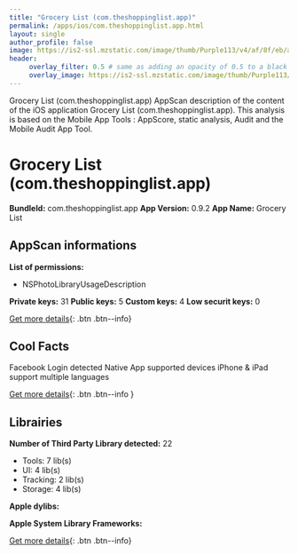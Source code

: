 ```yaml
---
title: "Grocery List (com.theshoppinglist.app)"
permalink: /apps/ios/com.theshoppinglist.app.html
layout: single
author_profile: false
image: https://is2-ssl.mzstatic.com/image/thumb/Purple113/v4/af/8f/eb/af8feb26-f382-163e-c674-37877416a2a6/AppIcon-0-1x_U007emarketing-0-0-GLES2_U002c0-512MB-sRGB-0-0-0-85-220-0-0-0-7.png/512x512bb.jpg
header: 
     overlay_filter: 0.5 # same as adding an opacity of 0.5 to a black background
     overlay_image: https://is2-ssl.mzstatic.com/image/thumb/Purple113/v4/af/8f/eb/af8feb26-f382-163e-c674-37877416a2a6/AppIcon-0-1x_U007emarketing-0-0-GLES2_U002c0-512MB-sRGB-0-0-0-85-220-0-0-0-7.png/512x512bb.jpg
---
```

Grocery List (com.theshoppinglist.app) AppScan description of the content of the iOS application Grocery List (com.theshoppinglist.app). This analysis is based on the Mobile App Tools : AppScore, static analysis, Audit and the Mobile Audit App Tool.

# Grocery List (com.theshoppinglist.app)

**BundleId:** com.theshoppinglist.app
**App Version:** 0.9.2
**App Name:** Grocery List


## AppScan informations 

**List of permissions:** 
- NSPhotoLibraryUsageDescription
  
  
**Private keys:** 31
**Public keys:** 5
**Custom keys:** 4
**Low securit keys:** 0
  
[Get more details](/pricing.html){: .btn .btn--info}

## Cool Facts

Facebook Login detected
Native App
supported devices iPhone & iPad
support multiple languages
  
[Get more details](/pricing.html){: .btn .btn--info }

## Librairies 
**Number of Third Party Library detected:** 22
- Tools: 7 lib(s)
- UI: 4 lib(s)
- Tracking: 2 lib(s)
- Storage: 4 lib(s)


**Apple dylibs:**


**Apple System Library Frameworks:**


  
[Get more details](/pricing.html){: .btn .btn--info}

